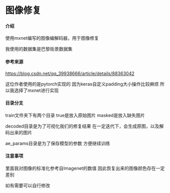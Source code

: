 # 图像修复

#### 介绍
使用mxnet编写的图像编解码器，用于图像修复

我使用的数据集是巴黎街景数据集

#### 参考来源
https://blog.csdn.net/qq_39938666/article/details/88363042

这位作者使用的是pytorch实现的
因为keras自定义padding大小操作比较麻烦
所以我选择了mxnet进行实现

#### 目录分支
train文件夹下有两个目录
true是放入原始图片
masked是放入缺失图片

decoded目录是为了可视化我们的修复结果
在一定迭代下，会生成原图，以及解码出来的图片

ae_params目录是为了保存模型的参数
方便继续训练

#### 注意事项
里面我对图像的标准化参考自Imagenet的数值
因此恢复出来的图像颜色存在一定差别

如有需要可以自行修改




